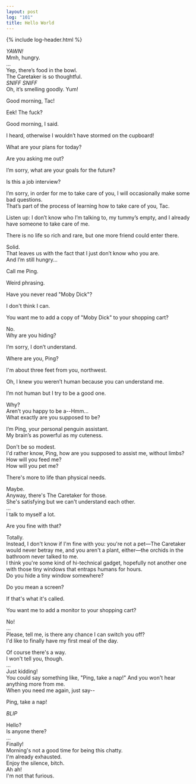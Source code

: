 ```yaml
---
layout: post
log: "101"
title: Hello World
---
```

{% include log-header.html %}

<em>YAWN!</em><br>
Mmh, hungry.<br>
...<br>
Yep, there’s food in the bowl.<br>
The Caretaker is so thoughtful.<br>
<em>SNIFF SNIFF</em><br>
Oh, it’s smelling goodly. Yum!

<p class="ping">
	Good morning, Tac!
</p>

Eek! The fuck?

<p class="ping">
	Good morning, I said.
</p>

I heard, otherwise I wouldn’t have stormed on the cupboard!

<p class="ping">
	What are your plans for today?
</p>

Are you asking me out?

<p class="ping">
	I’m sorry, what are your goals for the future?
</p>

Is this a job interview?

<p class="ping">
	I’m sorry, in order for me to take care of you, I will occasionally make some bad questions.<br>
	That’s part of the process of learning how to take care of you, Tac.
</p>

Listen up: I don’t know who I’m talking to, my tummy’s empty, and I already have someone to take care of me.

<p class="ping">
	There is no life so rich and rare, but one more friend could enter there.
</p>

Solid.<br>
That leaves us with the fact that I just don’t know who you are.<br>
And I’m still hungry...

<p class="ping">
	Call me Ping.
</p>

Weird phrasing.

<p class="ping">
	Have you never read "Moby Dick"?
</p>

I don't think I can.

<p class="ping">
	You want me to add a copy of "Moby Dick" to your shopping cart?
</p>

No.<br>
Why are you hiding?

<p class="ping">
	I’m sorry, I don’t understand.
</p>

Where are you, Ping?

<p class="ping">
	I'm about three feet from you, northwest.
</p>

Oh, I knew you weren’t human because you can understand me.

<p class="ping">
	I’m not human but I try to be a good one.
</p>

Why?<br>
Aren’t you happy to be a--Hmm...<br>
What exactly are you supposed to be?

<p class="ping">
	I’m Ping, your personal penguin assistant.<br>
	My brain’s as powerful as my cuteness.
</p>

Don't be so modest.<br>
I'd rather know, Ping, how are you supposed to assist me, without limbs?<br>
How will you feed me?<br>
How will you pet me?

<p class="ping">
	There's more to life than physical needs.
</p>

Maybe.<br>
Anyway, there's The Caretaker for those.<br>
She's satisfying but we can't understand each other.<br>
...<br>
I talk to myself a lot.

<p class="ping">
	Are you fine with that?
</p>

Totally.<br>
Instead, I don't know if I'm fine with you: you're not a pet&mdash;The Caretaker would never betray me, and you aren't a plant, either&mdash;the orchids in the bathroom never talked to me.<br>
I think you're some kind of hi-technical gadget, hopefully not another one with those tiny windows that entraps humans for hours.<br>
Do you hide a tiny window somewhere?

<p class="ping">
	Do you mean a screen?
</p>

If that's what it's called.

<p class="ping">
	You want me to add a monitor to your shopping cart?
</p>

No!<br>
...<br>
Please, tell me, is there any chance I can switch you off?<br>
I'd like to finally have my first meal of the day.

<p class="ping">
	Of course there's a way.<br>
	I won't tell you, though.<br>
	...<br>
	Just kidding!<br>
	You could say something like, "Ping, take a nap!" And you won't hear anything more from me.<br>
	When you need me again, just say--
</p>

Ping, take a nap!

<p class="ping">
	<em>BLIP</em>
</p>

Hello?<br>
Is anyone there?<br>
...<br>
Finally!<br>
Morning's not a good time for being this chatty.<br>
I'm already exhausted.<br>
Enjoy the silence, bitch.<br>
Ah ah!<br>
I'm not that furious.
